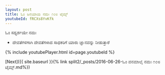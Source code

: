 ```yaml
---
layout: post
title: ಓಂ ಜನಯಾಯ ನಮಃ ೧೦೮ ಟೈಮ್ಸ್
youtubeId: fRCXs8YvKfk
---
```

 
 
 ಓಂ ಸದ್ಯರ್ಶಯೇ ನಮಃ  
 
 -  ದೇವತೆಗಳಿಗಾಗಿ ದೇವತೆಗಳಾದ ಸಾಧಕರಿಗೆ ಯಾರು ಜ್ಞಾನವನ್ನು ನೀಡುತ್ತಾರೆ 
 
  
 
  
 
 
 
 
 
 


{% include youtubePlayer.html id=page.youtubeId %}
 
[Next]({{ site.baseurl }}{% link  split2/_posts/2016-06-26-ಓಂ ವನಮಾಲೈ ನಮಃ ೧೦೮ ಟೈಮ್ಸ್.md%})
 
